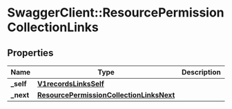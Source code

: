 # SwaggerClient::ResourcePermissionCollectionLinks

## Properties
Name | Type | Description | Notes
------------ | ------------- | ------------- | -------------
**_self** | [**V1recordsLinksSelf**](V1recordsLinksSelf.md) |  | 
**_next** | [**ResourcePermissionCollectionLinksNext**](ResourcePermissionCollectionLinksNext.md) |  | [optional] 

